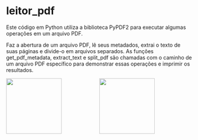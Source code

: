 # leitor_pdf

Este código em Python utiliza a biblioteca PyPDF2 para executar algumas operações em um arquivo PDF.

Faz a abertura de um arquivo PDF, lê seus metadados, extrai o texto de suas páginas e divide-o em arquivos separados. As funções get_pdf_metadata, extract_text e split_pdf são chamadas com o caminho de um arquivo PDF específico para demonstrar essas operações e imprimir os resultados.

<div style="display: flex;">
  <div style="flex: 1;">
    <img src="https://github.com/nojirilucas/leitor_pdf/assets/103136574/5b38fd7e-09cf-4a98-a2b5-2f74c5de88e0" style="height: 150px;">
  </div>
  <div style="flex: 1;">
    <img src="https://github.com/nojirilucas/leitor_pdf/assets/103136574/9c4ec172-c8a8-4b93-bf31-0a7901d35907" style="height: 150px;">
  </div>
</div>

